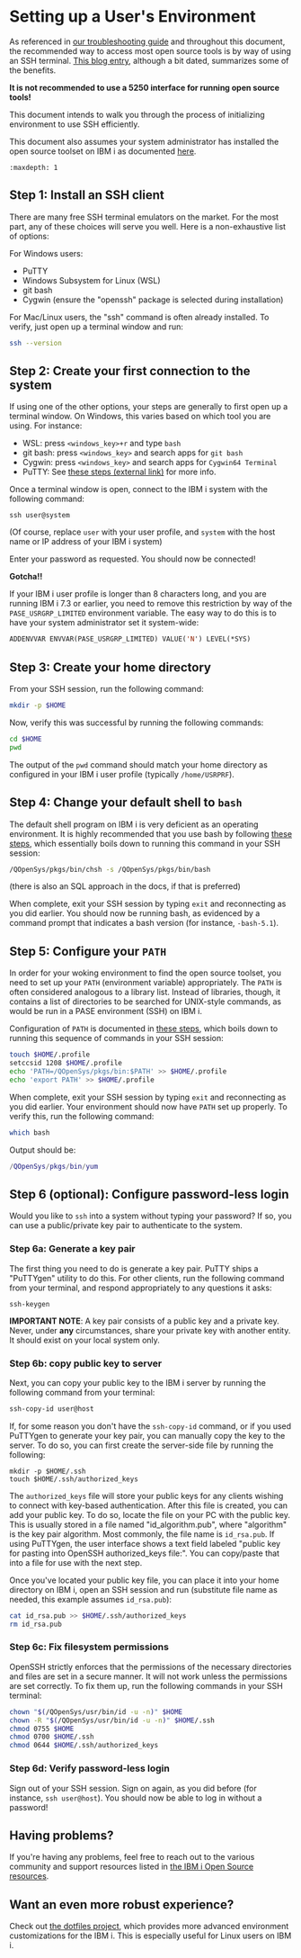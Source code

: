 # Setting up a User's Environment

As referenced in [our troubleshooting guide](../troubleshooting/README.md)
and throughout this document, the recommended way to access
most open source tools is by way of using an SSH terminal. 
[This blog entry](https://techchannel.com/SMB/08/2017/embrace-ssh),
although a bit dated, summarizes some of the benefits. 

**It is not recommended to use a 5250 interface for running open source
tools!**

This document intends to walk you through the process of initializing
environment to use SSH efficiently.

This document also assumes your system administrator has installed the
open source toolset on IBM i as documented [here](../yum/README.md).

```{toctree}
:maxdepth: 1
```

## Step 1: Install an SSH client

There are many free SSH terminal emulators on the market. For the most part,
any of these choices will serve you well. Here is a non-exhaustive list
of options:

For Windows users:
 - PuTTY
 - Windows Subsystem for Linux (WSL)
 - git bash
 - Cygwin (ensure the "openssh" package is selected during installation)

For Mac/Linux users, the "ssh" command is often already installed. To verify,
just open up a terminal window and run:

```bash
ssh --version
```

## Step 2: Create your first connection to the system

If using one of the other options, your steps are generally to first open up
a terminal window.
On Windows, this varies based on which tool you are using. For instance:
- WSL: press `<windows_key>+r` and type `bash`
- git bash: press `<windows_key>` and search apps for `git bash`
- Cygwin: press `<windows_key>` and search apps for `Cygwin64 Terminal`
- PuTTY: See [these steps (external link)]([PUTTY_CONFIGURE_CONNECTION.md](https://cuit.columbia.edu/putty)) for more info.

Once a terminal window is open, connect to the IBM i system with the following
command:

```ssh
ssh user@system
```

(Of course, replace `user` with your user profile, and `system` with the host
name or IP address of your IBM i system)

Enter your password as requested. You should now be connected!

**Gotcha!!**

If your IBM i user profile is longer than 8 characters long, and you are
running IBM i 7.3 or earlier, you need to remove this restriction by way 
of the `PASE_USRGRP_LIMITED` environment variable. The easy way to do this
is to have your system administrator set it system-wide:

```lisp
ADDENVVAR ENVVAR(PASE_USRGRP_LIMITED) VALUE('N') LEVEL(*SYS)
```

## Step 3: Create your home directory

From your SSH session, run the following command:

```bash
mkdir -p $HOME
```

Now, verify this was successful by running the following commands:

```bash
cd $HOME
pwd
```

The output of the `pwd` command should match your home directory as configured
in your IBM i user profile (typically `/home/USRPRF`).

## Step 4: Change your default shell to `bash`

The default shell program on IBM i is very deficient as an operating environment.
It is highly recommended that you use bash by following
[these steps](../troubleshooting/SETTING_BASH.md), which essentially boils down to
running this command in your SSH session:

```bash
/QOpenSys/pkgs/bin/chsh -s /QOpenSys/pkgs/bin/bash
```

(there is also an SQL approach in the docs, if that is preferred)

When complete, exit your SSH session by typing `exit` and reconnecting as you did
earlier. You should now be running bash, as evidenced by a command prompt that
indicates a bash version (for instance, `-bash-5.1`).

## Step 5: Configure your `PATH`

In order for your woking environment to find the open source toolset, you need
to set up your `PATH` (environment variable) appropriately. The `PATH` is
often considered analogous to a library list. Instead of libraries, though,
it contains a list of directories to be searched for UNIX-style commands, as
would be run in a PASE environment (SSH) on IBM i. 

Configuration of `PATH` is documented in
[these steps](../troubleshooting/SETTING_PATH.md), which boils down to
running this sequence of commands in your SSH session:

```bash
touch $HOME/.profile
setccsid 1208 $HOME/.profile
echo 'PATH=/QOpenSys/pkgs/bin:$PATH' >> $HOME/.profile
echo 'export PATH' >> $HOME/.profile
```

When complete, exit your SSH session by typing `exit` and reconnecting as you did
earlier. Your environment should now have `PATH` set up properly. To verify this, 
run the following command:

```bash
which bash
```

Output should be:

```matlab
/QOpenSys/pkgs/bin/yum
```

## Step 6 (optional): Configure password-less login

Would you like to `ssh` into a system without typing your password? If so,
you can use a public/private key pair to authenticate to the system. 

### Step 6a: Generate a key pair

The first thing you need to do is generate a key pair. PuTTY ships a "PuTTYgen"
utility to do this. For other clients, run the following command from your
terminal, and respond appropriately to any questions it asks:

```
ssh-keygen
```

**IMPORTANT NOTE**: A key pair consists of a public key and a private key.
Never, under **any** circumstances, share your private key with another
entity. It should exist on your local system only. 

### Step 6b: copy public key to server

Next, you can copy your public key to the IBM i server by running the following
command from your terminal:

```bash
ssh-copy-id user@host
```

If, for some reason you don't have the `ssh-copy-id` command, or if you used
PuTTYgen to generate your key pair, you can manually copy the key to the server.
To do so, you can first create the server-side file by running the following:

```
mkdir -p $HOME/.ssh
touch $HOME/.ssh/authorized_keys
```

The `authorized_keys` file will store your public keys for any clients wishing
to connect with key-based authentication. After this file is created, you can
add your public key. To do so, locate the file on your PC with the public key.
This is usually stored in a file named "id_algorithm.pub", where "algorithm"
is the key pair algorithm. Most commonly, the file name is `id_rsa.pub`. If
using PuTTYgen, the user interface shows a text field labeled "public key
for pasting into OpenSSH authorized_keys file:". You can copy/paste that into
a file for use with the next step.

Once you've located your public key file, you can place it into your home
directory on IBM i, open an SSH session and run (substitute file name
as needed, this example assumes `id_rsa.pub`):

```bash
cat id_rsa.pub >> $HOME/.ssh/authorized_keys
rm id_rsa.pub
```

### Step 6c: Fix filesystem permissions

OpenSSH strictly enforces that the permissions of the necessary directories
and files are set in a secure manner. It will not work unless the permissions
are set correctly. To fix them up, run the following commands in your SSH
terminal:

```bash
chown "$(/QOpenSys/usr/bin/id -u -n)" $HOME
chown -R "$(/QOpenSys/usr/bin/id -u -n)" $HOME/.ssh
chmod 0755 $HOME
chmod 0700 $HOME/.ssh
chmod 0644 $HOME/.ssh/authorized_keys
```

### Step 6d: Verify password-less login

Sign out of your SSH session. Sign on again, as you did before (for instance,
`ssh user@host`). You should now be able to log in without a password!

## Having problems?

If you're having any problems, feel free to reach out to the various community
and support resources listed in [the IBM i Open Source resources](http://ibm.biz/ibmioss).

## Want an even more robust experience?

Check out [the dotfiles project](https://github.com/jbh/ibmi-dotfiles), which
provides more advanced environment customizations for the IBM i. This is especially
useful for Linux users on IBM i.